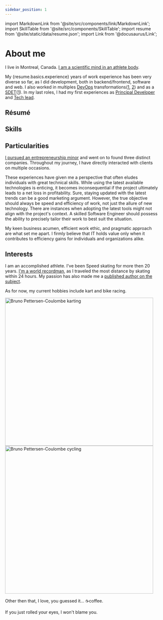 ```yaml
---
sidebar_position: 1
---
```


import MarkdownLink from '@site/src/components/link/MarkdownLink';
import SkillTable from '@site/src/components/SkillTable';
import resume from '@site/static/data/resume.json';
import Link from '@docusaurus/Link';

# About me

I live in Montreal, Canada. [I am a scientific mind in an athlete body](https://passionpvss.blogspot.com/2017/06/scientist-mind-athlete-body.html).

My <Link to="/docs/category/experiences/">{resume.basics.experience} years of work experience has been very diverse so far</Link>, as I did development, both in backend/frontend, software and web. I also worked in multiples [DevOps](https://www.atlassian.com/devops) transformations([1](/docs/experiences/devops_developer_at_societe_generale/), [2](/docs/experiences/devsecops-developer-at-rona/)) and as a [SDET](https://www.softwaretestinghelp.com/what-is-sdet/)([1](/docs/experiences/sdet-tech-lead-at-national-bank-of-canada/)). In my last roles, I had my first experiences as [Principal Developer](/docs/experiences/principal-backend-developer-at-rona/) and [Tech lead](/docs/experiences/sdet-tech-lead-at-national-bank-of-canada/).

## Résumé

<MarkdownLink button
  to='https://brunopc-net.github.io/Reactsume/'
  text='Online 📃'
/>

<MarkdownLink button
  to='https://brunopc-net.github.io/Reactsume/resume-en.pdf'
  text='PDF (en) 📃'
/>

<MarkdownLink button
  to='https://brunopc-net.github.io/Reactsume/resume-fr.pdf'
  text='PDF (fr) 📃'
/>

<MarkdownLink button
  to='/data/resume.json'
  text='JSON 📃'
/>

## Skills

<SkillTable resume={resume} />

## Particularities

[I pursued an entrepreneurship minor](/docs/education/entrepreneurship-minor) and went on to found three distinct companies. Throughout my journey, I have directly interacted with clients on multiple occasions.

These experiences have given me a perspective that often eludes individuals with great technical skills. While using the latest available technologies is enticing, it becomes inconsequential if the project ultimately leads to a net loss in profitability. Sure, staying updated with the latest trends can be a good marketing argument. However, the true objective should always be speed and efficiency of work, not just the allure of new technology. There are instances when adopting the latest tools might not align with the project's context. A skilled Software Engineer should possess the ability to precisely tailor their work to best suit the situation.

My keen business acumen, efficient work ethic, and pragmatic approach are what set me apart. I firmly believe that IT holds value only when it contributes to efficiency gains for individuals and organizations alike.

## Interests

I am an accomplished athlete. I've been Speed skating for more then 20 years. [I'm a world recordman](https://www-rollerenligne-com.translate.goog/rencontre-avec-bruno-pettersen-coulombe-vainqueur-solo-des-24h-rollers-de-montreal-canada/?_x_tr_sl=fr&_x_tr_tl=en&_x_tr_hl=fr&_x_tr_pto=wapp), as I traveled the most distance by skating within 24 hours. My passion has also made me a [published author on the subject](../static/files/Preview_Le_patinage_de_vitesse_courte_piste_2.pdf).

As for now, my current hobbies include kart and bike racing.

<div className="row">
  <div className="sideBySide">
    <Link to="https://www.facebook.com/bruno.dorais.9">
      <img
        alt="Bruno Pettersen-Coulombe karting"
        src={require('@site/static/img/Bruno-PC-karting.webp').default}
        width="485"
        heigth="333"
        srcSet={require('@site/static/img/Bruno-PC-karting-small.webp').default+" 245w,"+require('@site/static/img/Bruno-PC-karting.webp').default+" 485w"}
        sizes="(max-width: 510px) 245px, 485px"
        loading="lazy"
      />
    </Link>
  </div>
  <div className="sideBySide">
    <img
      alt="Bruno Pettersen-Coulombe cycling"
      src={require('@site/static/img/Bruno-PC-cycling.webp').default}
      width="485"
      heigth="333"
      srcSet={require('@site/static/img/Bruno-PC-cycling-small.webp').default+" 245w,"+require('@site/static/img/Bruno-PC-cycling.webp').default+" 485w"}
      sizes="(max-width: 510px) 245px, 485px"
      loading="lazy"
    />
  </div>
</div>

Other then that, I love, you guessed it… ☕coffee.

If you just rolled your eyes, I won't blame you.